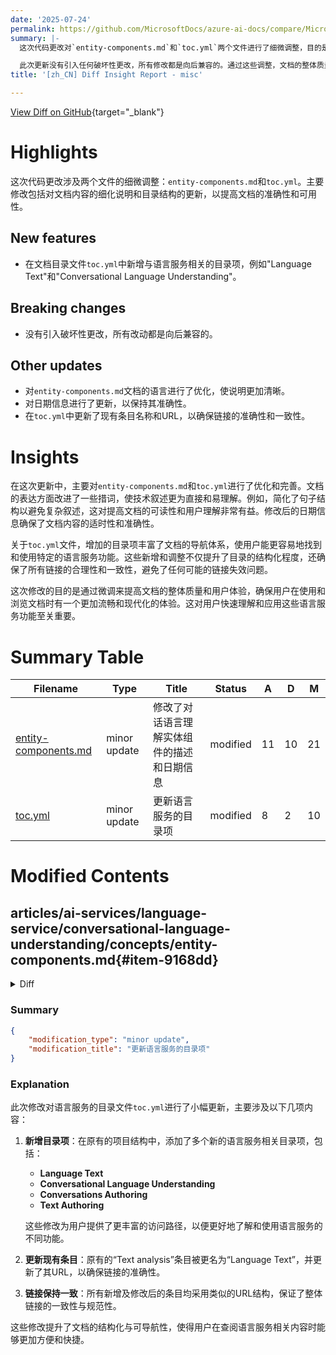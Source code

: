 ```yaml
---
date: '2025-07-24'
permalink: https://github.com/MicrosoftDocs/azure-ai-docs/compare/MicrosoftDocs:e9c44be...MicrosoftDocs:bb78a31
summary: |-
  这次代码更改对`entity-components.md`和`toc.yml`两个文件进行了细微调整，目的是提高文档的准确性和可用性。主要新增了与语言服务相关的目录项，并优化了文档语言使说明更加清晰。同时，更新了日期信息以保持准确性，对现有条目名称和URL进行了调整以确保链接的一致性。

  此次更新没有引入任何破坏性更改，所有修改都是向后兼容的。通过这些调整，文档的整体质量和用户体验得到了提升，使用户能够更加顺畅地浏览和理解语言服务功能。
title: '[zh_CN] Diff Insight Report - misc'

---
```


[View Diff on GitHub](https://github.com/MicrosoftDocs/azure-ai-docs/compare/MicrosoftDocs:e9c44be...MicrosoftDocs:bb78a31){target="_blank"}

# Highlights
这次代码更改涉及两个文件的细微调整：`entity-components.md`和`toc.yml`。主要修改包括对文档内容的细化说明和目录结构的更新，以提高文档的准确性和可用性。

## New features
- 在文档目录文件`toc.yml`中新增与语言服务相关的目录项，例如"Language Text"和"Conversational Language Understanding"。

## Breaking changes
- 没有引入破坏性更改，所有改动都是向后兼容的。

## Other updates
- 对`entity-components.md`文档的语言进行了优化，使说明更加清晰。
- 对日期信息进行了更新，以保持其准确性。
- 在`toc.yml`中更新了现有条目名称和URL，以确保链接的准确性和一致性。

# Insights
在这次更新中，主要对`entity-components.md`和`toc.yml`进行了优化和完善。文档的表达方面改进了一些措词，使技术叙述更为直接和易理解。例如，简化了句子结构以避免复杂叙述，这对提高文档的可读性和用户理解非常有益。修改后的日期信息确保了文档内容的适时性和准确性。

关于`toc.yml`文件，增加的目录项丰富了文档的导航体系，使用户能更容易地找到和使用特定的语言服务功能。这些新增和调整不仅提升了目录的结构化程度，还确保了所有链接的合理性和一致性，避免了任何可能的链接失效问题。

这次修改的目的是通过微调来提高文档的整体质量和用户体验，确保用户在使用和浏览文档时有一个更加流畅和现代化的体验。这对用户快速理解和应用这些语言服务功能至关重要。

# Summary Table
|  Filename  | Type |    Title    | Status | A  | D  | M  |
|------------|------|-------------|--------|----|----|----|
| [entity-components.md](#item-9168dd) | minor update | 修改了对话语言理解实体组件的描述和日期信息 | modified | 11 | 10 | 21 | 
| [toc.yml](#item-12f1f0) | minor update | 更新语言服务的目录项 | modified | 8 | 2 | 10 | 


# Modified Contents
## articles/ai-services/language-service/conversational-language-understanding/concepts/entity-components.md{#item-9168dd}

<details>
<summary>Diff</summary>
````diff
@@ -6,24 +6,24 @@ author: laujan
 manager: nitinme
 ms.service: azure-ai-language
 ms.topic: conceptual
-ms.date: 06/04/2025
+ms.date: 07/22/2025
 ms.author: lajanuar
 ms.custom: language-service-clu
 ---
 
 # Entity components
 
-In conversational language understanding, entities are relevant pieces of information that are extracted from your utterances. An entity can be extracted by different methods. They can be learned through context, matched from a list, or detected by a prebuilt recognized entity. Every entity in your project is composed of one or more of these methods, which are defined as your entity's components. 
+In conversational language understanding, entities are relevant pieces of information that are extracted from your utterances. You can extract an entity using several different methods. Entities can be detected through context, matched from a list, or detected by a prebuilt recognized entity. Every entity in your project is composed of one or more of these methods, which are defined as your entity's components.
 
-When an entity is defined by more than one component, their predictions can overlap. You can determine the behavior of an entity prediction when its components overlap by using a fixed set of options in the *entity options*.
+When more than one component defines an entity, predictions can overlap. You can determine the behavior of an entity prediction when its components overlap by using a fixed set of options in the *entity options*.
 
 ## Component types
 
 An entity component determines a way that you can extract the entity. An entity can contain one component, which determines the only method to be used to extract the entity. An entity can also contain multiple components to expand the ways in which the entity is defined and extracted.
 
 ### Learned component
 
-The learned component uses the entity tags you label your utterances with to train a machine-learned model. The model learns to predict where the entity is based on the context within the utterance. Your labels provide examples of where the entity is expected to be present in an utterance, based on the meaning of the words around it and as the words that were labeled. 
+The learned component uses the entity tags you label your utterances with to train a machine-learned model. The model learns to predict where the entity is based on the context within the utterance. Your labels provide examples of where the entity is expected to be present in an utterance. This determination is based on the meaning of the words around it and as the words that were labeled.
 
 This component is only defined if you add labels by tagging utterances for the entity. If you don't tag any utterances with the entity, it doesn't have a learned component.
 
@@ -53,13 +53,13 @@ In multilingual projects, you can specify a different expression for each langua
 
 ## Entity options
 
-When multiple components are defined for an entity, their predictions might overlap. When an overlap occurs, each entity's final prediction is determined by one of the following options.
+If multiple components define an entity, their predictions may overlap. When overlap happens, one of the following options determines each entity's final prediction:
 
 ### Combine components
 
 Combine components as one entity when they overlap by taking the union of all the components.
 
-Use this option to combine all components when they overlap. When components are combined, you get all the extra information that's tied to a list or prebuilt component when they're present.
+Use this option to combine all components when they overlap. When components are combined, you get all the extra information associated with a list or prebuilt component if present.
 
 #### Example
 
@@ -71,7 +71,7 @@ By using combined components, the entity returns with the full context as "Prose
 
 :::image type="content" source="../media/union-overlap-example-1-part-2.svg" alt-text="Screenshot that shows the result of a combined component." lightbox="../media/union-overlap-example-1-part-2.svg":::
 
-Suppose you had the same utterance, but only "OS 9" was predicted by the learned component:
+Suppose you had the same utterance, but only "OS 9" predicts the learned component:
 
 :::image type="content" source="../media/union-overlap-example-2.svg" alt-text="Screenshot that shows an utterance with O S 9 predicted by the learned component." lightbox="../media/union-overlap-example-2.svg":::
 
@@ -95,7 +95,7 @@ When you don't combine components, the entity returns twice:
 
 ### Required components
 
-Sometimes an entity can be defined by multiple components but requires one or more of them to be present. Every component can be set as *required*, which means the entity *won't* be returned if that component wasn't present. For example, if you have an entity with a list component and a required learned component, it's guaranteed that any returned entity includes a learned component. If it doesn't, the entity isn't returned.
+Sometimes, you can define an entity using multiple components, but the entity requires at least one or more of them to be present. You can mark any component as *required*, which means the system *doesn't* return the entity unless that component is present. For example, if an entity has a list component and a *required* learned component, the system guarantees that any returned entity includes a learned component. If an entity doesn't have the required component, the system doesn't return it.
 
 Required components are most frequently used with learned components because they can restrict the other component types to a specific context, which is commonly associated to *roles*. You can also require all components to make sure that every component is present for an entity.
 
@@ -120,8 +120,9 @@ Other times, you might be interested in extracting an entity through context, su
 When you don't combine components, you allow every component to act as an independent entity extractor. One way of using this option is to separate the entities extracted from a list to the ones extracted through the learned or prebuilt components to handle and treat them differently.
 
 > [!NOTE]
-> Previously during the public preview of the service, there were four available options: **Longest overlap**, **Exact overlap**, **Union overlap**, and **Return all separately**. **Longest overlap** and **Exact overlap** are deprecated and are only supported for projects that previously had those options selected. **Union overlap** has been renamed to **Combine components**, while **Return all separately** has been renamed to **Do not combine components**.
+> Previously during the public preview of the service, there were four available options: **Longest overlap**, **Exact overlap**, **Union overlap**, and **Return all separately**. **Longest overlap** and **Exact overlap** are deprecated and are only supported for projects that previously had those options selected. **Union overlap** is renamed to **Combine components**, while **Return all separately** is renamed to **Do not combine components**.
 
 ## Related content
 
-- [Supported prebuilt components](../prebuilt-component-reference.md)
+[Supported prebuilt components](../prebuilt-component-reference.md)
+
````
</details>

### Summary

```json
{
    "modification_type": "minor update",
    "modification_title": "修改了对话语言理解实体组件的描述和日期信息"
}
```

### Explanation
此次修改对文档《实体组件》的内容进行了小幅更新。主要包含以下几个方面的调整：

1. **日期更新**：文档中的日期已从“06/04/2025”更改为“07/22/2025”。

2. **语言表达优化**：对文档中的某些句子进行了语言上的改进，以提高其清晰度与可读性。例如：
   - 将“可以通过多种方法提取实体”改为“可以通过几种不同的方法提取实体”。
   - 将“当一个实体被定义为多个组件时，其预测可能会重叠”简化为“当多个组件定义一个实体时，预测可能会重叠”。

3. **内容一致性调整**：对一些术语进行了调整，使其在文档中的一致性得到改善。如“组合组件”与“不要组合组件”重新命名为“Combine components”和“Do not combine components”。

这些修改旨在使文档内容更为流畅、易于理解，同时提供准确的信息。

## articles/ai-services/language-service/toc.yml{#item-12f1f0}

<details>
<summary>Diff</summary>
````diff
@@ -839,8 +839,14 @@ items:
       items:
       - name: C#
         items:
-        - name: Text analysis
-          href: /dotnet/api/overview/azure/ai.textanalytics-readme?view=azure-dotnet-preview&preserve-view=true
+        - name: Language Text
+          href: /dotnet/api/overview/azure/ai.language.text-readme?view=azure-dotnet-preview&preserve-view=true
+        - name: Conversational Language Understanding
+          href: /dotnet/api/overview/azure/ai.language.conversations-readme?view=azure-dotnet-preview&preserve-view=true
+        - name: Conversations Authoring
+          href: /dotnet/api/overview/azure/ai.language.conversations.authoring-readme?view=azure-dotnet-preview&preserve-view=true
+        - name: Text Authoring
+          href: /dotnet/api/overview/azure/ai.language.text.authoring-readme?view=azure-dotnet-preview&preserve-view=true
         - name: Custom question answering
           href: /dotnet/api/overview/azure/ai.language.questionanswering-readme?view=azure-dotnet-preview&preserve-view=true
       - name: Python
````
</details>

### Summary

```json
{
    "modification_type": "minor update",
    "modification_title": "更新语言服务的目录项"
}
```

### Explanation
此次修改对语言服务的目录文件`toc.yml`进行了小幅更新，主要涉及以下几项内容：

1. **新增目录项**：在原有的项目结构中，添加了多个新的语言服务相关目录项，包括：
   - **Language Text**
   - **Conversational Language Understanding**
   - **Conversations Authoring**
   - **Text Authoring**

   这些修改为用户提供了更丰富的访问路径，以便更好地了解和使用语言服务的不同功能。

2. **更新现有条目**：原有的“Text analysis”条目被更名为“Language Text”，并更新了其URL，以确保链接的准确性。

3. **链接保持一致**：所有新增及修改后的条目均采用类似的URL结构，保证了整体链接的一致性与规范性。

这些修改提升了文档的结构化与可导航性，使得用户在查阅语言服务相关内容时能够更加方便和快捷。


